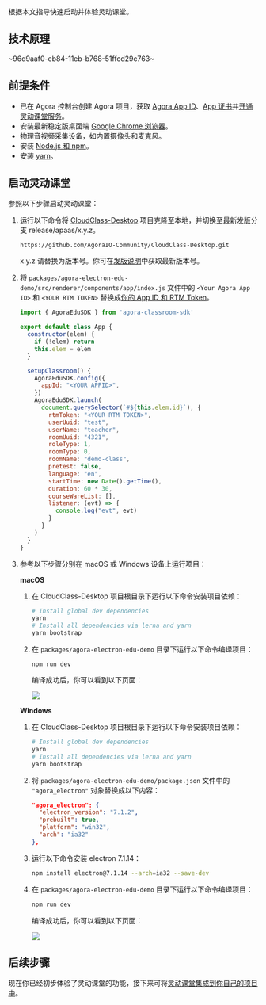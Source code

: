 根据本文指导快速启动并体验灵动课堂。

## 技术原理

~96d9aaf0-eb84-11eb-b768-51ffcd29c763~

<a name="prerequisites"></a>

## 前提条件

- 已在 Agora 控制台创建 Agora 项目，获取 <a href="/cn/Agora%20Platform/get_appid_token#%E8%8E%B7%E5%8F%96-app-id" target="_blank">Agora App ID</a>、<a href="/cn/Agora%20Platform/get_appid_token#%E8%8E%B7%E5%8F%96-app-%E8%AF%81%E4%B9%A6" target="_blank">App 证书</a>并<a href="/cn/agora-class/agora_class_enable?platform=Electron" target="_blank">开通灵动课堂服务</a>。
- 安装最新稳定版桌面端 [Google Chrome 浏览器](https://www.google.cn/chrome/)。
- 物理音视频采集设备，如内置摄像头和麦克风。
- 安装 [Node.js 和 npm](https://docs.npmjs.com/downloading-and-installing-node-js-and-npm)。
- 安装 [yarn](https://yarnpkg.com/getting-started/install)。

## 启动灵动课堂

参照以下步骤启动灵动课堂：

1. 运行以下命令将 [CloudClass-Desktop](https://github.com/AgoraIO-Community/CloudClass-Desktop) 项目克隆至本地，并切换至最新发版分支 release/apaas/x.y.z。

   ```
   https://github.com/AgoraIO-Community/CloudClass-Desktop.git
   ```

   <div class="alert info">x.y.z 请替换为版本号。你可在<a href="/cn/agora-class/release_agora_class_web?platform=Web">发版说明</a>中获取最新版本号。</div>

2. 将 `packages/agora-electron-edu-demo/src/renderer/components/app/index.js` 文件中的 `<Your Agora App ID>` 和 `<YOUR RTM TOKEN>` 替换成[你的 App ID 和 RTM Token](#prerequisites)。

   ```javascript
   import { AgoraEduSDK } from 'agora-classroom-sdk'

   export default class App {
     constructor(elem) {
       if (!elem) return
       this.elem = elem
     }

     setupClassroom() {
       AgoraEduSDK.config({
         appId: "<YOUR APPID>",
       })
       AgoraEduSDK.launch(
         document.querySelector(`#${this.elem.id}`), {
           rtmToken: "<YOUR RTM TOKEN>",
           userUuid: "test",
           userName: "teacher",
           roomUuid: "4321",
           roleType: 1,
           roomType: 0,
           roomName: "demo-class",
           pretest: false,
           language: "en",
           startTime: new Date().getTime(),
           duration: 60 * 30,
           courseWareList: [],
           listener: (evt) => {
             console.log("evt", evt)
           }
         }
       )
     }
   }
   ```

3. 参考以下步骤分别在 macOS 或 Windows 设备上运行项目：

   **macOS**

   1. 在 CloudClass-Desktop 项目根目录下运行以下命令安装项目依赖：

      ```bash
      # Install global dev dependencies
      yarn
      # Install all dependencies via lerna and yarn
      yarn bootstrap
      ```

   2. 在 `packages/agora-electron-edu-demo` 目录下运行以下命令编译项目：

      ```
      npm run dev
      ```

      编译成功后，你可以看到以下页面：

      ![](https://web-cdn.agora.io/docs-files/1623404345070)

   **Windows**

   1. 在 CloudClass-Desktop 项目根目录下运行以下命令安装项目依赖：

      ```bash
      # Install global dev dependencies
      yarn
      # Install all dependencies via lerna and yarn
      yarn bootstrap
      ```

   2. 将 `packages/agora-electron-edu-demo/package.json` 文件中的 `"agora_electron"` 对象替换成以下内容：

      ```json
      "agora_electron": {
        "electron_version": "7.1.2",
        "prebuilt": true,
        "platform": "win32",
        "arch": "ia32"
      },
      ```

   3. 运行以下命令安装 electron 7.1.14：

      ```bash
      npm install electron@7.1.14 --arch=ia32 --save-dev
      ```

   4. 在 `packages/agora-electron-edu-demo` 目录下运行以下命令编译项目：

      ```bash
      npm run dev
      ```

      编译成功后，你可以看到以下页面：

      ![](https://web-cdn.agora.io/docs-files/1623404345070)

## 后续步骤

现在你已经初步体验了灵动课堂的功能，接下来可将[灵动课堂集成到你自己的项目中](/cn/agora-class/agora_class_integrate_web?platform=Electron)。